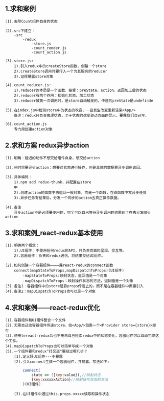 ## 1.求和案例
    (1).去除Count组件自身的状态
    
    (2).src下建立：
        -src
            -redux
                -store.js
                -count_render.js
                -count_action.js

    (3).store.js:
        1).引入redux中的createStore函数，创建一个store
        2).createStore调用时要传入一个为其服务的reducer
        3).记得暴露store对象

    (4).count_reducer.js:
        1).reducer的本质是一个函数，接受：preState，action，返回加工后的状态
        2).reducer有两个作用：初始化状态，加工状态
        3).reducer被第一次调用时，是store自动触发的，传递的preState是undefinde

    (5).在index.js中检测store中的状态的改变，一旦发生改变重新渲染<App/>
        备注：redux只负责管理状态，至于状态的改变驱动页面的显示，要靠我们自己写。

    (6).count_action.js
        专门用创建action对象

## 2.求和方案 redux异步action
    (1).明确：延迟的动作不想交给组件自身，想交给action

    (2).何时需要异步action：想要对状态进行操作，但是具体的数据靠异步调用返回。

    (3).具体编码：
        1).npm add redux-thunk，并配置在store
        中
        2).创建action的函数不再返回一般对象，而是一个函数，在该函数中写异步任务
        3).异步任务有结果后，分发一个同步的action去真正操作数据。

    (4).备注
        异步action不是必须要使用的，完全可以自己等待异步调用的结果到了在去分发同步action

## 3.求和案例_react-redux基本使用
    (1).明确两个概念：
        1).UI组件：不使用任何redux的API，只负责页面的呈现、交互等。
        2).容器组件：负责和redux通信，将结果交给UI组件。

    (2).如何创建一个容器组件————靠react-redux的connect函数
        connect(mapStateToProps,mapDispatchToProps)(UI组件)
            -mapStateToProps:映射状态，返回值是一个对象
            -mapDispatchToProps：映射操作状态的方法，返回值是一个对象
    (3).备注1：容器组件中的store是靠props传进去的，而不是在容器组件中直接引入
    (4).备注2：mapDispatchToProps也可以是一个对象

## 4.求和案例——react-redux优化
    (1).容器组件和UI组件整合一个文件
    (2).无需自己给容器组件传递store，给<App/>包裹一个<Provider store={store}>即可
    (3).使用lereact-redux后也不用再自己检索redux中的状态变化，容器组件可以自动完成这个工作。
    (4).mapDispatchToProps也可以简单写成一个对象
    (5).一个组件要和redux"打交道"要经过哪几步？
        (1).定义好UI组件---不暴露
        (2).引入connect生成一个容器组件，并暴露，写法如下:
```javascript
        connect(
            state => ({key:value}),//映射状态
            {key:xxxxxxAction}//映射操作状态的方法
        )(UI组件)
```
        (3).在UI组件中通过this.props.xxxxx读取和操作状态